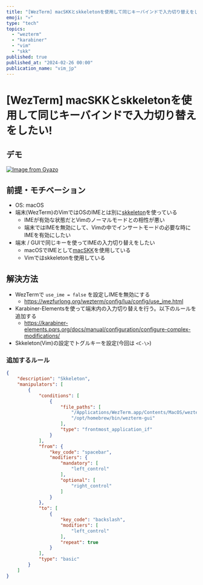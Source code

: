 ```yaml
---
title: "[WezTerm] macSKKとskkeletonを使用して同じキーバインドで入力切り替えをしたい!"
emoji: "💀"
type: "tech"
topics:
  - "wezterm"
  - "karabiner"
  - "vim"
  - "skk"
published: true
published_at: "2024-02-26 00:00"
publication_name: "vim_jp"
---
```


# [WezTerm] macSKKとskkeletonを使用して同じキーバインドで入力切り替えをしたい!

## デモ

[![Image from Gyazo](https://i.gyazo.com/8e6d2610a75643f1490a842e3b4261b3.gif)](https://gyazo.com/8e6d2610a75643f1490a842e3b4261b3)

## 前提・モチベーション

- OS: macOS
- 端末(WezTerm)のVimではOSのIMEとは別に[skkeleton](https://github.com/vim-skk/skkeleton/)を使っている
    - IMEが有効な状態だとVimのノーマルモードとの相性が悪い
    - 端末ではIMEを無効にして、Vimの中でインサートモードの必要な時にIMEを有効にしたい
- 端末 / GUIで同じキーを使ってIMEの入力切り替えをしたい
    - macOSでIMEとして[macSKK](https://github.com/mtgto/macSKK)を使用している
    - Vimではskkeletonを使用している

## 解決方法

- WezTermで `use_ime = false` を設定しIMEを無効にする
    - <https://wezfurlong.org/wezterm/config/lua/config/use_ime.html>
- Karabiner-Elementsを使って端末内の入力切り替えを行う。以下のルールを追加する
    - <https://karabiner-elements.pqrs.org/docs/manual/configuration/configure-complex-modifications/>
- Skkeleton(Vim)の設定でトグルキーを設定(今回は `<C-\>`)

### 追加するルール

```json
{
    "description": "Skkeleton",
    "manipulators": [
        {
            "conditions": [
                {
                    "file_paths": [
                        "/Applications/WezTerm.app/Contents/MacOS/wezterm-gui",
                        "/opt/homebrew/bin/wezterm-gui"
                    ],
                    "type": "frontmost_application_if"
                }
            ],
            "from": {
                "key_code": "spacebar",
                "modifiers": {
                    "mandatory": [
                        "left_control"
                    ],
                    "optional": [
                        "right_control"
                    ]
                }
            },
            "to": [
                {
                    "key_code": "backslash",
                    "modifiers": [
                        "left_control"
                    ],
                    "repeat": true
                }
            ],
            "type": "basic"
        }
    ]
}
```
